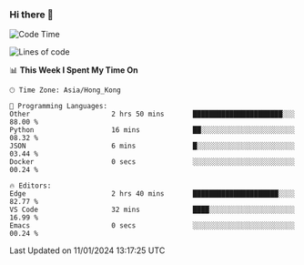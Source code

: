### Hi there 👋

<!--
**nicehiro/nicehiro** is a ✨ _special_ ✨ repository because its `README.md` (this file) appears on your GitHub profile.

Here are some ideas to get you started:

- 🔭 I’m currently working on ...
- 🌱 I’m currently learning ...
- 👯 I’m looking to collaborate on ...
- 🤔 I’m looking for help with ...
- 💬 Ask me about ...
- 📫 How to reach me: ...
- 😄 Pronouns: ...
- ⚡ Fun fact: ...
-->

<!--START_SECTION:waka-->
![Code Time](http://img.shields.io/badge/Code%20Time-189%20hrs%2054%20mins-blue)

![Lines of code](https://img.shields.io/badge/From%20Hello%20World%20I%27ve%20Written-2.6%20million%20lines%20of%20code-blue)

📊 **This Week I Spent My Time On** 

```text
🕑︎ Time Zone: Asia/Hong_Kong

💬 Programming Languages: 
Other                    2 hrs 50 mins       ██████████████████████░░░   88.00 % 
Python                   16 mins             ██░░░░░░░░░░░░░░░░░░░░░░░   08.32 % 
JSON                     6 mins              █░░░░░░░░░░░░░░░░░░░░░░░░   03.44 % 
Docker                   0 secs              ░░░░░░░░░░░░░░░░░░░░░░░░░   00.24 % 

🔥 Editors: 
Edge                     2 hrs 40 mins       █████████████████████░░░░   82.77 % 
VS Code                  32 mins             ████░░░░░░░░░░░░░░░░░░░░░   16.99 % 
Emacs                    0 secs              ░░░░░░░░░░░░░░░░░░░░░░░░░   00.24 % 
```


 Last Updated on 11/01/2024 13:17:25 UTC
<!--END_SECTION:waka-->

